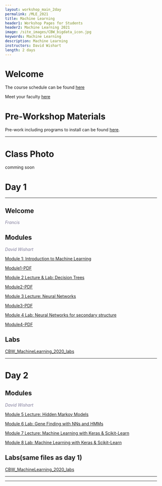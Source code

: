 ```yaml
---
layout: workshop_main_2day
permalink: /MLE_2021
title: Machine Learning
header1: Workshop Pages for Students
header2: Machine Learning 2021
image: /site_images/CBW_bigdata_icon.jpg
keywords: Machine Learning
description: Machine Learning
instructors: David Wishart
length: 2 days
---
```


# Welcome <a id="welcome"></a> 

The course schedule can be found [here](https://github.com/bioinformatics-ca/MLE_2021/blob/master/ML_2021_schedule.md)

Meet your faculty [here](https://drive.google.com/file/d/1QgYx9DvtF_hKt0tzdjtwFH6iZ4ava5NM/view?usp=sharing) 

# Pre-Workshop Materials <a id="preworkshop"></a>

Pre-work including programs to install can be found [here](https://forms.gle/HLBxEyoR146MMvgHA).  

***

# Class Photo

comming soon

# Day 1 <a id="day1"></a>

***

## Welcome

*<font color="#827e9c"> Francis</font>*

## Modules 

*<font color="#827e9c">David Wishart</font>*  

[Module 1: Introduction to Machine Learning](https://drive.google.com/file/d/1C044mK6arIL7gHFsjMgkXEZYSj3wyBYk/view?usp=sharing)

[Module1-PDF](https://drive.google.com/file/d/1JMnK2trI7x_Y2LJxOPRuhBrlMBSLAIOf/view?usp=sharing)

 
 
[Module 2 Lecture & Lab: Decision Trees](https://drive.google.com/file/d/17K9CaP8rWNucc3Hkfi7IRU0BxhD2yKzb/view?usp=sharing)

[Module2-PDF](https://drive.google.com/file/d/1BTMYySiSs0dnErhylrHqv0XYA9amawGc/view?usp=sharing)
 

[Module 3 Lecture: Neural Networks](https://drive.google.com/file/d/18BTQ8ag1n8be17K893X6lkWq4AhEvUjA/view?usp=sharing)

[Module3-PDF](https://drive.google.com/file/d/1eAN3jtjKB4yRLfl86zEkl0emGiy1Bo1D/view?usp=sharing)

[Module 4 Lab: Neural Networks for secondary structure](https://drive.google.com/file/d/1NqdoiQf8Jer-UQfIg0ySEfMUDz83Navv/view?usp=sharing)

[Module4-PDF](https://drive.google.com/file/d/14ak3dEXHlgyYoHvBPmYl8hZPSCHmDybY/view?usp=sharing)

 
## Labs
[CBW_MachineLearning_2020_labs](https://drive.google.com/file/d/1QHyxgkCGJwsGP9quylb-thABZ8UwMmwV/view?usp=sharing)

***

# Day 2 <a id="day2"></a>

## Modules 

*<font color="#827e9c">David Wishart</font>*  

[Module 5 Lecture: Hidden Markov Models](https://drive.google.com/file/d/1kPye5O5NQOyKqIXtfPXGJKUOxffuJrin/view?usp=sharing)


[Module 6 Lab: Gene Finding with NNs and HMMs](https://drive.google.com/file/d/13_PhJ93e1QJZFOyB9PA2ss1FEThJolGL/view?usp=sharing)


[Module 7 Lecture: Machine Learning with Keras & Scikit-Learn](https://drive.google.com/file/d/1DOeyTUhrRZr49Fg0iXxa4z5sSbhXC4pV/view?usp=sharing)


[Module 8 Lab: Machine Learning with Keras & Scikit-Learn](https://drive.google.com/file/d/1MOTXpnQIX0-A-3_NGIRWDMJJxSk5i2V2/view?usp=sharing)





## Labs(same files as day 1)
[CBW_MachineLearning_2020_labs](https://drive.google.com/file/d/1QHyxgkCGJwsGP9quylb-thABZ8UwMmwV/view?usp=sharing)

***

***
